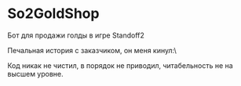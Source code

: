 # So2GoldShop
Бот для продажи голды в игре Standoff2

Печальная история с заказчиком, он меня кинул:\

Код никак не чистил, в порядок не приводил, читабельность не на высшем уровне.
